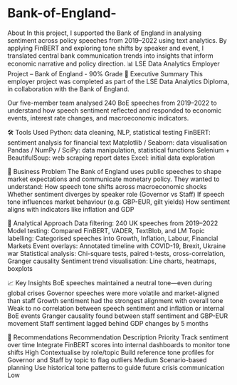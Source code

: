 # Bank-of-England-
About In this project, I supported the Bank of England in analysing sentiment across policy speeches from 2019–2022 using text analytics. By applying FinBERT and exploring tone shifts by speaker and event, I translated central bank communication trends into insights that inform economic narrative and policy direction.
📊 LSE Data Analytics Employer Project – Bank of England - 90% Grade
🧾 Executive Summary
This employer project was completed as part of the LSE Data Analytics Diploma, in collaboration with the Bank of England.

Our five-member team analysed 240 BoE speeches from 2019–2022 to understand how speech sentiment reflected and responded to economic events, interest rate changes, and macroeconomic indicators.


🛠 Tools Used
Python: data cleaning, NLP, statistical testing
FinBERT: sentiment analysis for financial text
Matplotlib / Seaborn: data visualisation
Pandas / NumPy / SciPy: data manipulation, statistical functions
Selenium + BeautifulSoup: web scraping report dates
Excel: initial data exploration

📌 Business Problem
The Bank of England uses public speeches to shape market expectations and communicate monetary policy. They wanted to understand:
How speech tone shifts across macroeconomic shocks
Whether sentiment diverges by speaker role (Governor vs Staff)
If speech tone influences market behaviour (e.g. GBP-EUR, gilt yields)
How sentiment aligns with indicators like inflation and GDP

🧪 Analytical Approach
Data filtering: 240 UK speeches from 2019–2022
Model testing: Compared FinBERT, VADER, TextBlob, and LM
Topic labelling: Categorised speeches into Growth, Inflation, Labour, Financial Markets
Event overlays: Annotated timeline with COVID-19, Brexit, Ukraine war
Statistical analysis: Chi-square tests, paired t-tests, cross-correlation, Granger causality
Sentiment trend visualisation: Line charts, heatmaps, boxplots

📈 Key Insights
BoE speeches maintained a neutral tone—even during global crises
Governor speeches were more volatile and market-aligned than staff
Growth sentiment had the strongest alignment with overall tone
Weak to no correlation between speech sentiment and inflation or internal BoE events
Granger causality found between staff sentiment and GBP-EUR movement
Staff sentiment lagged behind GDP changes by 5 months

🧭 Recommendations
Recommendation	Description	Priority
Track sentiment over time	Integrate FinBERT scores into internal dashboards to monitor tone shifts	High
Contextualise by role/topic	Build reference tone profiles for Governor and Staff by topic to flag outliers	Medium
Scenario-based planning	Use historical tone patterns to guide future crisis communication	Low

